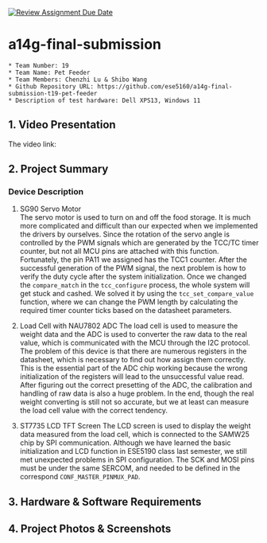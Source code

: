 [![Review Assignment Due Date](https://classroom.github.com/assets/deadline-readme-button-24ddc0f5d75046c5622901739e7c5dd533143b0c8e959d652212380cedb1ea36.svg)](https://classroom.github.com/a/kzkUPShx)
# a14g-final-submission

    * Team Number: 19
    * Team Name: Pet Feeder
    * Team Members: Chenzhi Lu & Shibo Wang
    * Github Repository URL: https://github.com/ese5160/a14g-final-submission-t19-pet-feeder
    * Description of test hardware: Dell XPS13, Windows 11

## 1. Video Presentation
The video link:

## 2. Project Summary

### Device Description

1. SG90 Servo Motor  
The servo motor is used to turn on and off the food storage. It is much more complicated and difficult than our expected when we implemented the drivers by ourselves. Since the rotation of the servo angle is controlled by the PWM signals which are generated by the TCC/TC timer counter, but not all MCU pins are attached with this function. Fortunately, the pin PA11 we assigned has the TCC1 counter. After the successful generation of the PWM signal, the next problem is how to verify the duty cycle after the system initialization. Once we changed the `compare_match` in the `tcc_configure` process, the whole system will get stuck and cashed. We solved it by using the `tcc_set_compare_value` function, where we can change the PWM length by calculating the required timer counter ticks based on the datasheet parameters.

2. Load Cell with NAU7802 ADC
The load cell is used to measure the weight data and the ADC is used to converter the raw data to the real value, which is communicated with the MCU through the I2C protocol. The problem of this device is that there are numerous registers in the datasheet, which is necessary to find out how assign them correctly. This is the essential part of the ADC chip working because the wrong initialization of the registers will lead to the unsuccessful value read. After figuring out the correct presetting of the ADC, the calibration and handling of raw data is also a huge problem. In the end, though the real weight converting is still not so accurate, but we at least can measure the load cell value with the correct tendency.

3. ST7735 LCD TFT Screen
The LCD screen is used to display the weight data measured from the load cell, which is connected to the SAMW25 chip by SPI communication. Although we have learned the basic initialization and LCD function in ESE5190 class last semester, we still met unexpected problems in SPI configuration. The SCK and MOSI pins must be under the same SERCOM, and needed to be defined in the correspond `CONF_MASTER_PINMUX_PAD`.

## 3. Hardware & Software Requirements

## 4. Project Photos & Screenshots
